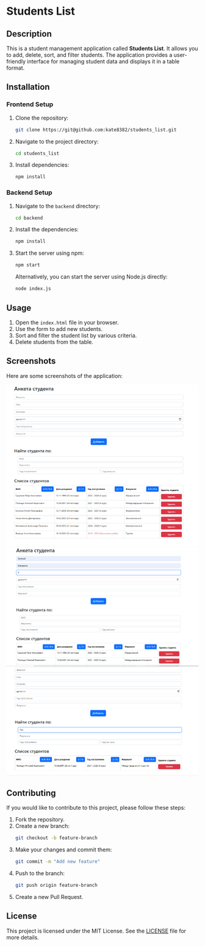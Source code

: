# Students List

## Description
This is a student management application called **Students List**. It allows you to add, delete, sort, and filter students. The application provides a user-friendly interface for managing student data and displays it in a table format.

## Installation

### Frontend Setup
1. Clone the repository:
   ```sh
   git clone https://git@github.com:kate8382/students_list.git
   ```
2. Navigate to the project directory:
   ```sh
   cd students_list
   ```
3. Install dependencies:
   ```sh
   npm install
   ```

### Backend Setup
1. Navigate to the `backend` directory:
   ```sh
   cd backend
   ```
2. Install the dependencies:
   ```sh
   npm install
   ```
3. Start the server using npm:
   ```sh
   npm start
   ```
   Alternatively, you can start the server using Node.js directly:
   ```sh
   node index.js
   ```

## Usage
1. Open the `index.html` file in your browser.
2. Use the form to add new students.
3. Sort and filter the student list by various criteria.
4. Delete students from the table.

## Screenshots
Here are some screenshots of the application:

![Screenshot 1](screenshots/image1.png)
![Screenshot 2](screenshots/image2.png)
![Screenshot 3](screenshots/image3.png)

## Contributing
If you would like to contribute to this project, please follow these steps:
1. Fork the repository.
2. Create a new branch:
   ```sh
   git checkout -b feature-branch
   ```
3. Make your changes and commit them:
   ```sh
   git commit -m "Add new feature"
   ```
4. Push to the branch:
   ```sh
   git push origin feature-branch
   ```
5. Create a new Pull Request.

## License
This project is licensed under the MIT License. See the [LICENSE](LICENSE) file for more details.
